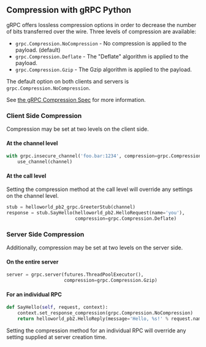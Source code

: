 ## Compression with gRPC Python

gRPC offers lossless compression options in order to decrease the number of bits
transferred over the wire. Three levels of compression are available:

- `grpc.Compression.NoCompression` - No compression is applied to the payload. (default)
- `grpc.Compression.Deflate` - The "Deflate" algorithm is applied to the payload.
- `grpc.Compression.Gzip` - The Gzip algorithm is applied to the payload.

The default option on both clients and servers is `grpc.Compression.NoCompression`.

See [the gRPC Compression Spec](https://github.com/grpc/grpc/blob/master/doc/compression.md)
for more information.

### Client Side Compression

Compression may be set at two levels on the client side.

#### At the channel level

```python
with grpc.insecure_channel('foo.bar:1234', compression=grpc.Compression.Gzip) as channel:
    use_channel(channel)
```

#### At the call level

Setting the compression method at the call level will override any settings on
the channel level.

```python
stub = helloworld_pb2_grpc.GreeterStub(channel)
response = stub.SayHello(helloworld_pb2.HelloRequest(name='you'),
                         compression=grpc.Compression.Deflate)
```

### Server Side Compression

Additionally, compression may be set at two levels on the server side.

#### On the entire server

```python
server = grpc.server(futures.ThreadPoolExecutor(),
                     compression=grpc.Compression.Gzip)
```

#### For an individual RPC

```python
def SayHello(self, request, context):
    context.set_response_compression(grpc.Compression.NoCompression)
    return helloworld_pb2.HelloReply(message='Hello, %s!' % request.name)
```

Setting the compression method for an individual RPC will override any setting
supplied at server creation time.
